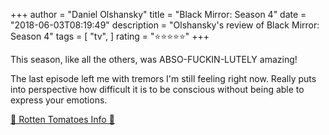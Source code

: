 +++
author = "Daniel Olshansky"
title = "Black Mirror: Season 4"
date = "2018-06-03T08:19:49"
description = "Olshansky's review of Black Mirror: Season 4"
tags = [
    "tv",
]
rating = "⭐⭐⭐⭐⭐"
+++

This season, like all the others, was ABSO-FUCKIN-LUTELY amazing!

The last episode left me with tremors I'm still feeling right now. Really puts into perspective how difficult it is to be conscious without being able to express your emotions.

[🍅 Rotten Tomatoes Info 🍅](https://www.rottentomatoes.com//tv/black_mirror/s04)